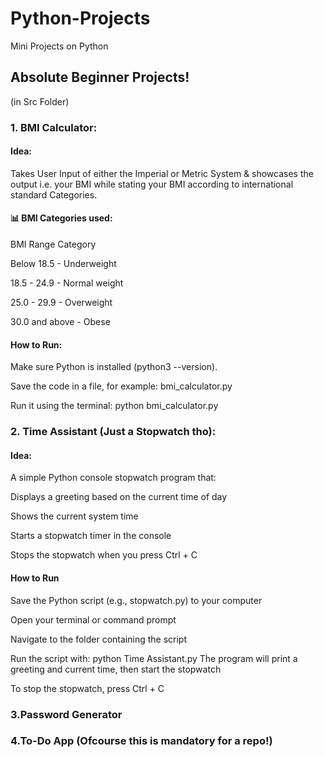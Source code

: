 # Python-Projects
Mini Projects on Python
## Absolute Beginner Projects!
(in Src Folder)
### 1. BMI Calculator:
#### Idea:
Takes User Input of either the Imperial or Metric System & showcases the output i.e. your BMI while stating your BMI according to international standard Categories.
#### 📊 BMI Categories used:

BMI Range	Category

Below 18.5 - 	Underweight

18.5 - 24.9 - 	Normal weight

25.0 - 29.9 -	Overweight

30.0 and above -	Obese

#### How to Run:
Make sure Python is installed (python3 --version).

Save the code in a file, for example: bmi_calculator.py

Run it using the terminal:
python bmi_calculator.py

### 2. Time Assistant (Just a Stopwatch tho):
#### Idea:
A simple Python console stopwatch program that:

Displays a greeting based on the current time of day

Shows the current system time

Starts a stopwatch timer in the console

Stops the stopwatch when you press Ctrl + C
#### How to Run
Save the Python script (e.g., stopwatch.py) to your computer

Open your terminal or command prompt

Navigate to the folder containing the script

Run the script with:
python Time Assistant.py
The program will print a greeting and current time, then start the stopwatch

To stop the stopwatch, press Ctrl + C

### 3.Password Generator
### 4.To-Do App (Ofcourse this is mandatory for a repo!)



